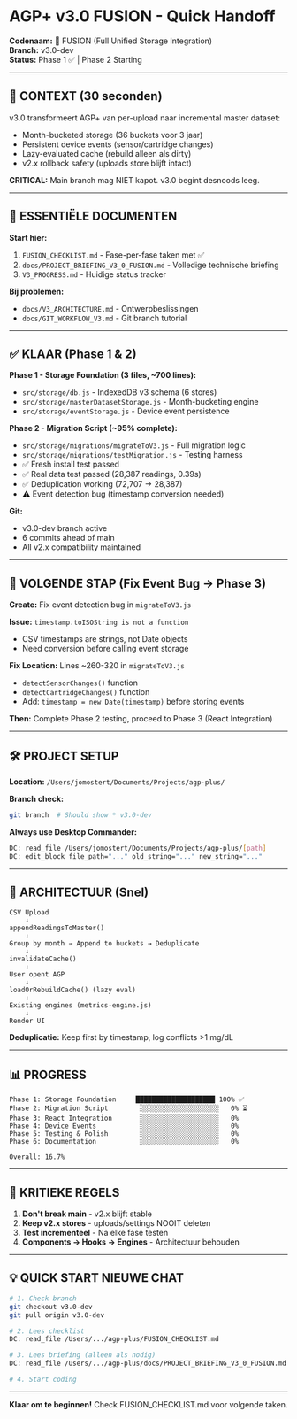 # AGP+ v3.0 FUSION - Quick Handoff

**Codenaam:** 🔮 FUSION (Full Unified Storage Integration)  
**Branch:** v3.0-dev  
**Status:** Phase 1 ✅ | Phase 2 Starting

---

## 🎯 CONTEXT (30 seconden)

v3.0 transformeert AGP+ van per-upload naar incremental master dataset:
- Month-bucketed storage (36 buckets voor 3 jaar)
- Persistent device events (sensor/cartridge changes)
- Lazy-evaluated cache (rebuild alleen als dirty)
- v2.x rollback safety (uploads store blijft intact)

**CRITICAL:** Main branch mag NIET kapot. v3.0 begint desnoods leeg.

---

## 📂 ESSENTIËLE DOCUMENTEN

**Start hier:**
1. `FUSION_CHECKLIST.md` - Fase-per-fase taken met ✅
2. `docs/PROJECT_BRIEFING_V3_0_FUSION.md` - Volledige technische briefing
3. `V3_PROGRESS.md` - Huidige status tracker

**Bij problemen:**
- `docs/V3_ARCHITECTURE.md` - Ontwerpbeslissingen
- `docs/GIT_WORKFLOW_V3.md` - Git branch tutorial

---

## ✅ KLAAR (Phase 1 & 2)

**Phase 1 - Storage Foundation (3 files, ~700 lines):**
- `src/storage/db.js` - IndexedDB v3 schema (6 stores)
- `src/storage/masterDatasetStorage.js` - Month-bucketing engine
- `src/storage/eventStorage.js` - Device event persistence

**Phase 2 - Migration Script (~95% complete):**
- `src/storage/migrations/migrateToV3.js` - Full migration logic
- `src/storage/migrations/testMigration.js` - Testing harness
- ✅ Fresh install test passed
- ✅ Real data test passed (28,387 readings, 0.39s)
- ✅ Deduplication working (72,707 → 28,387)
- ⚠️ Event detection bug (timestamp conversion needed)

**Git:**
- v3.0-dev branch active
- 6 commits ahead of main
- All v2.x compatibility maintained

---

## 🚀 VOLGENDE STAP (Fix Event Bug → Phase 3)

**Create:** Fix event detection bug in `migrateToV3.js`

**Issue:** `timestamp.toISOString is not a function`
- CSV timestamps are strings, not Date objects
- Need conversion before calling event storage

**Fix Location:** Lines ~260-320 in `migrateToV3.js`
- `detectSensorChanges()` function
- `detectCartridgeChanges()` function
- Add: `timestamp = new Date(timestamp)` before storing events

**Then:** Complete Phase 2 testing, proceed to Phase 3 (React Integration)

---

## 🛠️ PROJECT SETUP

**Location:** `/Users/jomostert/Documents/Projects/agp-plus/`

**Branch check:**
```bash
git branch  # Should show * v3.0-dev
```

**Always use Desktop Commander:**
```bash
DC: read_file /Users/jomostert/Documents/Projects/agp-plus/[path]
DC: edit_block file_path="..." old_string="..." new_string="..."
```

---

## 🎨 ARCHITECTUUR (Snel)

```
CSV Upload
    ↓
appendReadingsToMaster()
    ↓
Group by month → Append to buckets → Deduplicate
    ↓
invalidateCache()
    ↓
User opent AGP
    ↓
loadOrRebuildCache() (lazy eval)
    ↓
Existing engines (metrics-engine.js)
    ↓
Render UI
```

**Deduplicatie:** Keep first by timestamp, log conflicts >1 mg/dL

---

## 📊 PROGRESS

```
Phase 1: Storage Foundation     ████████████████████ 100% ✅
Phase 2: Migration Script        ░░░░░░░░░░░░░░░░░░░░   0% ⏳
Phase 3: React Integration       ░░░░░░░░░░░░░░░░░░░░   0%
Phase 4: Device Events           ░░░░░░░░░░░░░░░░░░░░   0%
Phase 5: Testing & Polish        ░░░░░░░░░░░░░░░░░░░░   0%
Phase 6: Documentation           ░░░░░░░░░░░░░░░░░░░░   0%

Overall: 16.7%
```

---

## 🚨 KRITIEKE REGELS

1. **Don't break main** - v2.x blijft stable
2. **Keep v2.x stores** - uploads/settings NOOIT deleten
3. **Test incrementeel** - Na elke fase testen
4. **Components → Hooks → Engines** - Architectuur behouden

---

## 💡 QUICK START NIEUWE CHAT

```bash
# 1. Check branch
git checkout v3.0-dev
git pull origin v3.0-dev

# 2. Lees checklist
DC: read_file /Users/.../agp-plus/FUSION_CHECKLIST.md

# 3. Lees briefing (alleen als nodig)
DC: read_file /Users/.../agp-plus/docs/PROJECT_BRIEFING_V3_0_FUSION.md

# 4. Start coding
```

---

**Klaar om te beginnen!** Check FUSION_CHECKLIST.md voor volgende taken.
